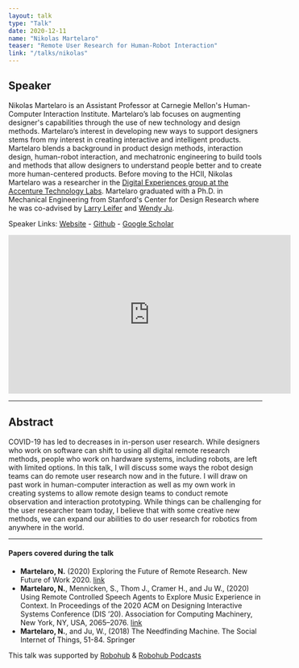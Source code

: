 ```yaml
---
layout: talk
type: "Talk"
date: 2020-12-11
name: "Nikolas Martelaro"
teaser: "Remote User Research for Human-Robot Interaction"
link: "/talks/nikolas"
---
```

## Speaker

Nikolas Martelaro is an Assistant Professor at Carnegie Mellon's Human-Computer Interaction Institute. Martelaro’s lab focuses on augmenting designer's capabilities through the use of new technology and design methods. Martelaro’s interest in developing new ways to support designers stems from my interest in creating interactive and intelligent products. Martelaro blends a background in product design methods, interaction design, human-robot interaction, and mechatronic engineering to build tools and methods that allow designers to understand people better and to create more human-centered products. Before moving to the HCII, Nikolas Martelaro was a researcher in the [Digital Experiences group at the Accenture Technology Labs](https://www.accenture.com/us-en/services/accenture-labs/digitalexperiences?src=SOMS). Martelaro graduated with a Ph.D. in Mechanical Engineering from Stanford's Center for Design Research where he was co-advised by [Larry Leifer](https://profiles.stanford.edu/larry-leifer) and [Wendy Ju](https://www.wendyju.com/).

Speaker Links: [Website](http://nikmartelaro.com) - [Github](https://github.com/nikmart) - [Google Scholar](https://scholar.google.com/citations?user=SNnC2s4AAAAJ&hl=en)

<iframe width="560" height="315" src="https://www.youtube.com/embed/8xvmdlIC9c8" frameborder="0" allow="accelerometer; autoplay; clipboard-write; encrypted-media; gyroscope; picture-in-picture" allowfullscreen></iframe>

---

## Abstract
COVID-19 has led to decreases in in-person user research. While designers who work on software can shift to using all digital remote research methods, people who work on hardware systems, including robots, are left with limited options. In this talk, I will discuss some ways the robot design teams can do remote user research now and in the future. I will draw on past work in human-computer interaction as well as my own work in creating systems to allow remote design teams to conduct remote observation and interaction prototyping. While things can be challenging for the user researcher team today, I believe that with some creative new methods, we can expand our abilities to do user research for robotics from anywhere in the world.


---

#### Papers covered during the talk
* **Martelaro, N.** (2020) Exploring the Future of Remote Research. New Future of Work 2020. [link](https://www.microsoft.com/en-us/research/publication/exploring-the-future-of-remote-user-research/)
* **Martelaro, N.**, Mennicken, S., Thom J., Cramer H., and Ju W., (2020) Using Remote Controlled Speech Agents to Explore Music Experience in Context. In Proceedings of the 2020 ACM on Designing Interactive Systems Conference (DIS ’20). Association for Computing Machinery, New York, NY, USA, 2065–2076. [link](https://doi.org/10.1145/3357236.3395440)
* **Martelaro, N.**, and Ju, W., (2018) The Needfinding Machine. The Social Internet of Things, 51-84. Springer


This talk was supported by [Robohub](https://robohub.org/nikolas-martelaros-talk-on-11-december-remote-user-research-for-human-robot-interaction/) & [Robohub Podcasts](https://robohub.org/embodied-interactions-from-robotics-to-dance/)
